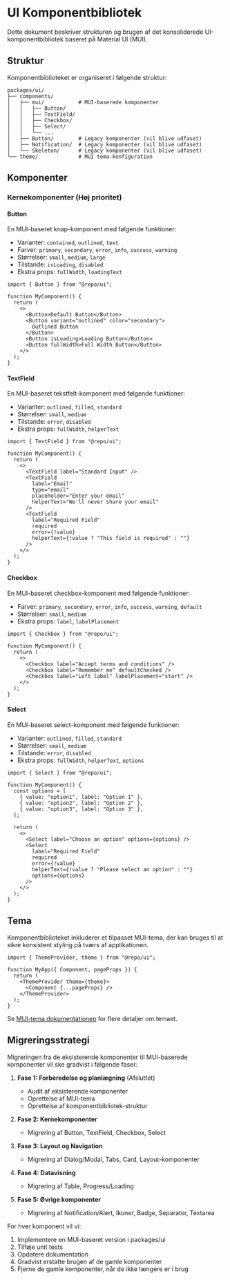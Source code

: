 # UI Komponentbibliotek

Dette dokument beskriver strukturen og brugen af det konsoliderede UI-komponentbibliotek baseret på Material UI (MUI).

## Struktur

Komponentbiblioteket er organiseret i følgende struktur:

```
packages/ui/
├── components/
│   ├── mui/           # MUI-baserede komponenter
│   │   ├── Button/
│   │   ├── TextField/
│   │   ├── Checkbox/
│   │   ├── Select/
│   │   └── ...
│   ├── Button/        # Legacy komponenter (vil blive udfaset)
│   ├── Notification/  # Legacy komponenter (vil blive udfaset)
│   └── Skeleton/      # Legacy komponenter (vil blive udfaset)
└── theme/             # MUI tema-konfiguration
```

## Komponenter

### Kernekomponenter (Høj prioritet)

#### Button

En MUI-baseret knap-komponent med følgende funktioner:

- Varianter: `contained`, `outlined`, `text`
- Farver: `primary`, `secondary`, `error`, `info`, `success`, `warning`
- Størrelser: `small`, `medium`, `large`
- Tilstande: `isLoading`, `disabled`
- Ekstra props: `fullWidth`, `loadingText`

```tsx
import { Button } from "@repo/ui";

function MyComponent() {
  return (
    <>
      <Button>Default Button</Button>
      <Button variant="outlined" color="secondary">
        Outlined Button
      </Button>
      <Button isLoading>Loading Button</Button>
      <Button fullWidth>Full Width Button</Button>
    </>
  );
}
```

#### TextField

En MUI-baseret tekstfelt-komponent med følgende funktioner:

- Varianter: `outlined`, `filled`, `standard`
- Størrelser: `small`, `medium`
- Tilstande: `error`, `disabled`
- Ekstra props: `fullWidth`, `helperText`

```tsx
import { TextField } from "@repo/ui";

function MyComponent() {
  return (
    <>
      <TextField label="Standard Input" />
      <TextField
        label="Email"
        type="email"
        placeholder="Enter your email"
        helperText="We'll never share your email"
      />
      <TextField
        label="Required Field"
        required
        error={!value}
        helperText={!value ? "This field is required" : ""}
      />
    </>
  );
}
```

#### Checkbox

En MUI-baseret checkbox-komponent med følgende funktioner:

- Farver: `primary`, `secondary`, `error`, `info`, `success`, `warning`, `default`
- Størrelser: `small`, `medium`
- Ekstra props: `label`, `labelPlacement`

```tsx
import { Checkbox } from "@repo/ui";

function MyComponent() {
  return (
    <>
      <Checkbox label="Accept terms and conditions" />
      <Checkbox label="Remember me" defaultChecked />
      <Checkbox label="Left label" labelPlacement="start" />
    </>
  );
}
```

#### Select

En MUI-baseret select-komponent med følgende funktioner:

- Varianter: `outlined`, `filled`, `standard`
- Størrelser: `small`, `medium`
- Tilstande: `error`, `disabled`
- Ekstra props: `fullWidth`, `helperText`, `options`

```tsx
import { Select } from "@repo/ui";

function MyComponent() {
  const options = [
    { value: "option1", label: "Option 1" },
    { value: "option2", label: "Option 2" },
    { value: "option3", label: "Option 3" },
  ];

  return (
    <>
      <Select label="Choose an option" options={options} />
      <Select
        label="Required Field"
        required
        error={!value}
        helperText={!value ? "Please select an option" : ""}
        options={options}
      />
    </>
  );
}
```

## Tema

Komponentbiblioteket inkluderer et tilpasset MUI-tema, der kan bruges til at sikre konsistent styling på tværs af applikationen.

```tsx
import { ThemeProvider, theme } from "@repo/ui";

function MyApp({ Component, pageProps }) {
  return (
    <ThemeProvider theme={theme}>
      <Component {...pageProps} />
    </ThemeProvider>
  );
}
```

Se [MUI-tema dokumentationen](./mui-theme-documentation.md) for flere detaljer om temaet.

## Migreringsstrategi

Migreringen fra de eksisterende komponenter til MUI-baserede komponenter vil ske gradvist i følgende faser:

1. **Fase 1: Forberedelse og planlægning** (Afsluttet)

   - Audit af eksisterende komponenter
   - Oprettelse af MUI-tema
   - Oprettelse af komponentbibliotek-struktur

2. **Fase 2: Kernekomponenter**

   - Migrering af Button, TextField, Checkbox, Select

3. **Fase 3: Layout og Navigation**

   - Migrering af Dialog/Modal, Tabs, Card, Layout-komponenter

4. **Fase 4: Datavisning**

   - Migrering af Table, Progress/Loading

5. **Fase 5: Øvrige komponenter**
   - Migrering af Notification/Alert, Ikoner, Badge, Separator, Textarea

For hver komponent vil vi:

1. Implementere en MUI-baseret version i packages/ui
2. Tilføje unit tests
3. Opdatere dokumentation
4. Gradvist erstatte brugen af de gamle komponenter
5. Fjerne de gamle komponenter, når de ikke længere er i brug
